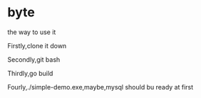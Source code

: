 # byte

the way to use it

Firstly,clone it down

Secondly,git bash

Thirdly,go build

Fourly,./simple-demo.exe,maybe,mysql should bu ready at first
